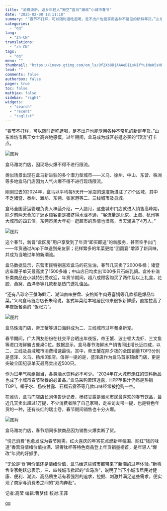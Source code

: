```yaml
---
title: "消费焕新，返乡年轻人“搬空”盒马“爆改”小城市春节"
date: "2025-02-08 18:11:10"
summary: "“春节不打烊，可以随时逛吃逛喝，足不出户也能享用各种不常见的新鲜年货。”山东潍坊市民王女士高兴地感慨..."
categories:
  - "qq"
lang:
  - "zh-CN"
translations:
  - "zh-CN"
tags:
  - "qq"
menu: ""
thumbnail: "https://inews.gtimg.com/om_ls/Of2Xb8DjAAAeDILxNIfYuiNeW5sHPqs6PNCZTJuw-5GnwAA_640360/0"
lead: ""
comments: false
authorbox: false
pager: true
toc: false
mathjax: false
sidebar: "right"
widgets:
  - "search"
  - "recent"
  - "taglist"
---
```


“春节不打烊，可以随时逛吃逛喝，足不出户也能享用各种不常见的新鲜年货。”山东潍坊市民王女士高兴地感慨，过年期间，盒马成为城区必逛必买的“顶流”打卡点。

![图片](https://inews.gtimg.com/news_bt/OKEq3JVu5bhRrNSLaM788jzWb9z0zBlyS37ZQoDUOzwoIAA/641)

盒马潍坊门店，因现场火爆不得不进行限流。

类似场景出现在盒马新进驻的多个潜力型城市——义乌、徐州、中山、东营、株洲等多地盒马门店因为人气火爆不得不进行现场限流。

刚刚过去的2024年，盒马以平均每5天开一家店的速度新进驻了21个区域，其中不乏诸暨、泰州、潍坊、东莞、张家港等二、三线城市及县城。

盒马全国营运管理负责人梓菡介绍，一入腊月，这些城市门店就进入销售高峰期，除夕前两天叠加了返乡顾客更是被挤得水泄不通，“客流量是北京、上海、杭州等大城市的四五倍。东莞市民大年初一逛超市的热情也很高，当天涌进了4万人。”

![图片](https://inews.gtimg.com/news_bt/OizaG2BrQFrOva1r_6TbskIPX5tfY5gAFzEdcaJPuvHFAAA/641)

这个春节，新晋“盒区房”用户享受到了年货“即买即送”的新服务，甚至空手出门——年货通过App下单送到亲友家；花样繁多的年菜更给“团圆宴”增添了新风味，并成为当地过年的新潮流。

盒马数据显示，东营市民特别喜欢盒马的花生油，春节几天卖了2000多桶；诸暨店车厘子单天最高卖了1500多箱；中山店日均卖出1000多只石岐乳鸽。盒补补滋补类商品在小城特别受欢迎，年货节期间，超八成顾客购买了两件及以上礼盒，花胶、燕窝、西洋参等几款都是热门送礼佳品。

“还有八珍帝王蟹海鲜汇、潮汕卤味拼盘、安格斯牛肉寿喜锅等几款都是爆品年菜。”义乌盒马首店店长朱玲说，各式年菜给本地居民带来很多新鲜感，直接拉高了年夜饭餐桌的 “饭张力”。

![图片](https://inews.gtimg.com/news_bt/OyILyWrz5wIsnqQW7oAXSkhmIMCCPG2JgvHr6IMaq-dXoAA/641)

盒马珠海门店，帝王蟹等进口海鲜成为二、三线城市过年餐桌新宠。

春节期间，广大网友纷纷在社交平台晒出年夜饭，帝王蟹、波士顿大龙虾、三文鱼等进口海鲜霸占餐桌C位。数据显示，盒马春节海鲜水产销售同比增长近四成，以二、三线及县域城市消费增速最快。其中，帝王蟹在除夕夜的全国销量TOP3分别是盛泽、义乌、扬州3家店。值得一提的是，盛泽店作为盒马首家镇级门店，更是突破全国纪录单天最高卖出近500只。

作为过年气氛组担当，各类酒水饮料必不可少。“2024年在大城市走红的饮料新品也成了小城市春节聚餐的必备品。”盒马采购萧琪透露，HPP苹果汁仍然是热销TOP1，椰子水、杨枝甘露、石榴云雾茶等几款口味经常被抢购一空。

在潍坊，盒马门店店长刘伟告诉记者，杨枝甘露是潍坊市民最喜欢的春节饮品，最近几天卖出超过1万提，不少消费者除了自己家喝，走亲访友带一提，也是特色年货的一种，还有长红的瑞士卷，春节期间销售也十分火爆。

![图片](https://inews.gtimg.com/news_bt/OZQSJwEUXCqILmEFH6ctA3S8lVbkIqyMFTz_gLk4PPGRgAA/641)

盒马潍坊门店，春节期间多款商品因为销售火爆卖断了货。

“悦己消费”也愈发成为春节刚需。红火喜庆的年宵花点燃新年氛围、网红“钱的味道”香熏将情绪价值拉满、轻奢钛杯等特色商品登上年货销量榜首，是年轻人“爆改”年货的好抓手。

“无论是‘食’用价值还是情绪价值，盒马给这些城市都带来了新潮的过年体验。”新零售专家鲍跃忠表示，三、四线城市掀起的“盒马热”，说明了当下小城市居民对健康、便利、潮流、高品质生活有着强烈的追求，挖掘、刺激并满足这些需求，便实现了商家与消费者之间的“双向奔赴”。

记者:高莹 编辑:曹梦佳 校对:王菲

[qq](https://new.qq.com/rain/a/20250208A06Z0V00)
